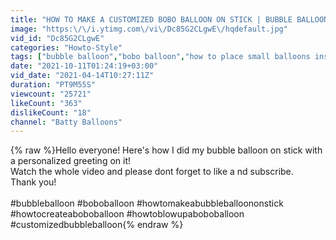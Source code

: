 ```yaml
---
title: "HOW TO MAKE A CUSTOMIZED BOBO BALLOON ON STICK | BUBBLE BALLOON ON STICK"
image: "https:\/\/i.ytimg.com\/vi\/Dc85G2CLgwE\/hqdefault.jpg"
vid_id: "Dc85G2CLgwE"
categories: "Howto-Style"
tags: ["bubble balloon","bobo balloon","how to place small balloons inside a bobo balloons"]
date: "2021-10-11T01:24:19+03:00"
vid_date: "2021-04-14T10:27:11Z"
duration: "PT9M55S"
viewcount: "25721"
likeCount: "363"
dislikeCount: "18"
channel: "Batty Balloons"
---
```

{% raw %}Hello everyone! Here's how I did my bubble balloon on stick with a personalized greeting on it!<br />Watch the whole video and please dont forget to like a nd subscribe. <br />Thank you!<br /><br />#bubbleballoon #boboballoon #howtomakeabubbleballoononstick #howtocreateaboboballoon #howtoblowupaboboballoon #customizedbubbleballoon{% endraw %}

